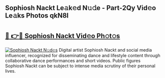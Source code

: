 ## Sophiosh Nackt Le𝚊k𝚎d N𝚞𝚍e - Part-2Qy Vid𝚎o Le𝚊ks Photos qkN8I

# <h2><a href="http://fb8kg4f.evod.top/?m=Sophiosh+Nackt">🔗 👉🔴 Sophiosh Nackt Vid𝚎o Ph𝚘t𝚘s</a></h2>

[![Sophiosh Nackt N𝚞d𝚎s](https://i.imgur.com/8V9OHl7.gif)](http://fb8kg4f.evod.top/?m=Sophiosh+Nackt)
Digital artist Sophiosh Nackt and social media influencer, recognized for disseminating dance and lifestyle content through collaborative dance performances and short videos. Public figures Sophiosh Nackt can be subject to intense media scrutiny of their personal lives. 

